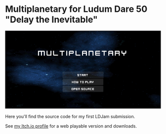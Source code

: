 # Multiplanetary for Ludum Dare 50 "Delay the Inevitable"

[![Play Multiplanetary on Itch.io](./ld50-delay-the-inevitable.gif)](https://stevepdp.itch.io/multiplanetary)  

Here you'll find the source code for my first LDJam submission.

See [my Itch.io profile](https://stevepdp.itch.io/multiplanetary) for a web playable version and downloads.
